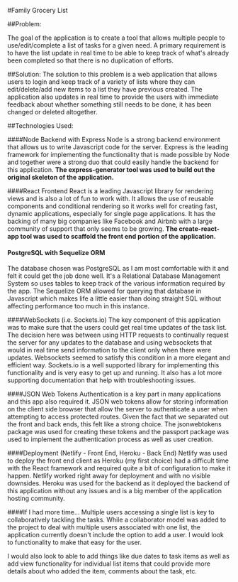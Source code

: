 #Family Grocery List

##Problem:

The goal of the application is to create a tool that allows multiple people to use/edit/complete a list of tasks for a given need. A primary requirement is to have the list update in real time to be able to keep track of what's already been completed so that there is no duplication of efforts. 

##Solution:
The solution to this problem is a web application that allows users to login and keep track of a variety of lists where they can edit/delete/add new items to a list they have previous created. The application also updates in real time to provide the users with immediate feedback about whether something still needs to be done, it has been changed or deleted altogether. 

##Technologies Used:

####Node Backend with Express
Node is a strong backend environment that allows us to write Javascript code for the server. Express is the leading framework for implementing the functionality that is made possible by Node and together were a strong duo that could easily handle the backend for this application. **The express-generator tool was used to build out the original skeleton of the application.**

####React Frontend
React is a leading Javascript library for rendering views and is also a lot of fun to work with. It allows the use of reusable components and conditional rendering so it works well for creating fast, dynamic applications, especially for single page applications. It has the backing of many big companies like Facebook and Airbnb with a large community of support that only seems to be growing. **The create-react-app tool was used to scaffold the front end portion of the application.**

#### PostgreSQL with Sequelize ORM
The database chosen was PostgreSQL as I am most comfortable with it and felt it could get the job done well. It's a Relational Database Management System so uses tables to keep track of the various information required by the app. The Sequelize ORM allowed for querying that database in Javascript which makes life a little easier than doing straight SQL without affecting performance too much in this instance.

####WebSockets (i.e. Sockets.io)
The key component of this application was to make sure that the users could get real time updates of the task list. The decision here was between using HTTP requests to continually request the server for any updates to the database and using websockets that would in real time send information to the client only when there were updates. Websockets seemed to satisfy this condition in a more elegant and efficient way. Sockets.io is a well supported library for implementing this functionality and is very easy to get up and running. It also has a lot more supporting documentation that help with troubleshooting issues.

####JSON Web Tokens
Authentication is a key part in many applications and this app also required it. JSON web tokens allow for storing information on the client side browser that allow the server to authenticate a user when attempting to access protected routes. Given the fact that we separated out the front and back ends, this felt like a strong choice. The jsonwebtokens package was used for creating these tokens and the passport package was used to implement the authentication process as well as user creation. 

####Deployment (Netlify - Front End, Heroku - Back End)
Netlify was used to deploy the front end client as Heroku (my first choice) had a difficult time with the React framework and required quite a bit of configuration to make it happen. Netlify worked right away for deployment and with no visible downsides. Heroku was used for the backend as it deployed the backend of this application without any issues and is a big member of the application hosting community.

####If I had more time...
Multiple users accessing a single list is key to collaboratively tackling the tasks. While a collaborator model was added to the project to deal with multiple users associated with one list, the application currently doesn't include the option to add a user. I would look to functionality to make that easy for the user. 

I would also look to able to add things like due dates to task items as well as add view functionality for individual list items that could provide more details about who added the item, comments about the task, etc.

